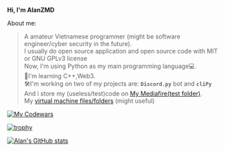 **Hi, I'm AlanZMD**

About me:
>A amateur Vietnamese programmer (might be software engineer/cyber security in the future).\
>I usually do open source application and open source code with MIT or GNU GPLv3 license\
Now, I'm using Python as my main programming language💻.\
📖I'm learning C++,Web3.\
🛠I'm working on two of my projects are: **`Discord.py`** bot and **`cliPy`**\
And i store my (useless/test)code on [My Mediafire(test folder)](https://www.mediafire.com/folder/hx5o8enbyn1nt/My_test_folder).\
My [virtual machine files/folders](https://www.mediafire.com/folder/8cnsftlplsolq/virutal_machine) (might useful)

[![My Codewars](https://www.codewars.com/users/alanzmd/badges/large)](https://www.codewars.com/users/alanzmd/badges/large)

[![trophy](https://github-profile-trophy.vercel.app/?username=alan-alexander-1011&theme=apprentice&margin-w=15&no-frame=true)](https://github.com/ryo-ma/github-profile-trophy)

[![Alan's GitHub stats](https://github-readme-stats.vercel.app/api?username=alan-alexander-1011&theme=transparent&bg_color=00000000&title_color=FFFFFFFF)](https://github.com/anuraghazra/github-readme-stats)
